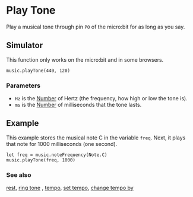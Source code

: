 # Play Tone

Play a musical tone through pin ``P0`` of the micro:bit for as long as you say.

## Simulator

This function only works on the micro:bit and in some browsers.

```sig
music.playTone(440, 120)
```

### Parameters

* `Hz` is the [Number](/reference/types/number) of Hertz (the frequency, how high or low the tone is).
* `ms` is the [Number](/reference/types/number) of milliseconds that the tone lasts.

## Example

This example stores the musical note C in the variable `freq`.
Next, it plays that note for 1000 milliseconds (one second).

```blocks
let freq = music.noteFrequency(Note.C)
music.playTone(freq, 1000)
```

### See also

[rest](/reference/music/rest), [ring tone](/reference/music/ring-tone) , [tempo](/reference/music/tempo), [set tempo](/reference/music/set-tempo), 
[change tempo by](/reference/music/change-tempo-by)


